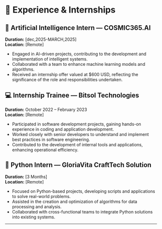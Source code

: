 # 💼 Experience & Internships

## 🧠 Artificial Intelligence Intern — COSMIC365.AI
**Duration:** [dec,2025-MARCH,2025]  
**Location:** [Remote]

- Engaged in AI-driven projects, contributing to the development and implementation of intelligent systems.
- Collaborated with a team to enhance machine learning models and algorithms.
- Received an internship offer valued at $600 USD, reflecting the significance of the role and responsibilities undertaken.

## 💻 Internship Trainee — Bitsol Technologies
**Duration:** October 2022 – February 2023  
**Location:** [Remote]

- Participated in software development projects, gaining hands-on experience in coding and application development.
- Worked closely with senior developers to understand and implement best practices in software engineering.
- Contributed to the development of internal tools and applications, enhancing operational efficiency.

## 🐍 Python Intern — GloriaVita CraftTech Solution
**Duration:** [3 Months]  
**Location:** [Remote]

- Focused on Python-based projects, developing scripts and applications to solve real-world problems.
- Assisted in the creation and optimization of algorithms for data processing and analysis.
- Collaborated with cross-functional teams to integrate Python solutions into existing systems.

---
